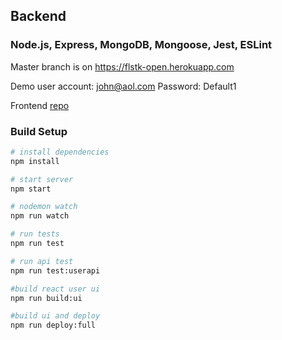 ## Backend
### Node.js, Express, MongoDB, Mongoose, Jest, ESLint
Master branch is on https://flstk-open.herokuapp.com

Demo user account: john@aol.com
Password: Default1

Frontend [repo](https://github.com/GavrilenkoGeorgi/bloglist-frontend)

### Build Setup

``` bash
# install dependencies
npm install

# start server
npm start

# nodemon watch
npm run watch

# run tests
npm run test

# run api test
npm run test:userapi

#build react user ui
npm run build:ui

#build ui and deploy
npm run deploy:full
```
